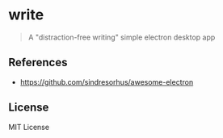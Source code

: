 # write

> A "distraction-free writing" simple electron desktop app

## References

- https://github.com/sindresorhus/awesome-electron

## License

MIT License

